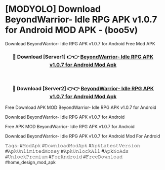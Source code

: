 # [MODYOLO] Download BeyondWarrior- Idle RPG APK v1.0.7 for Android MOD APK - (boo5v)
Download BeyondWarrior- Idle RPG APK v1.0.7 for Android Free Mod APK

<div align="center">
<h3>🔴 Download [Server1] 👉👉 <a href="https://apk-comot.site?title=BeyondWarrior-_Idle_RPG_APK_v1.0.7_for_Android">BeyondWarrior- Idle RPG APK v1.0.7 for Android Mod Apk</a></h3><br>

<h3>🔴 Download [Server2] 👉👉 <a href="https://apk-comot.site?title=BeyondWarrior-_Idle_RPG_APK_v1.0.7_for_Android">BeyondWarrior- Idle RPG APK v1.0.7 for Android Mod Apk</a></h3>
</div>


Free Download APK MOD BeyondWarrior- Idle RPG APK v1.0.7 for Android

Download BeyondWarrior- Idle RPG APK v1.0.7 for Android 

Free APK MOD BeyondWarrior- Idle RPG APK v1.0.7 for Android 

Download BeyondWarrior- Idle RPG APK v1.0.7 for Android Mod For Android

𝚃𝚊𝚐𝚜: #𝙼𝚘𝚍𝙰𝚙𝚔 #𝙳𝚘𝚠𝚗𝚕𝚘𝚊𝚍𝙼𝚘𝚍𝙰𝚙𝚔 #𝙰𝚙𝚔𝙻𝚊𝚝𝚎𝚜𝚝𝚅𝚎𝚛𝚜𝚒𝚘𝚗 #𝙰𝚙𝚔𝚄𝚗𝚕𝚒𝚖𝚒𝚝𝚎𝚍𝙼𝚘𝚗𝚎𝚢 #𝙰𝚙𝚔𝚄𝚗𝚕𝚘𝚌𝚔𝙰𝚕𝚕 #𝙰𝚙𝚔𝙽𝚘𝙰𝚍𝚜 #𝚄𝚗𝚕𝚘𝚌𝚔𝙿𝚛𝚎𝚖𝚒𝚞𝚖 #𝙵𝚘𝚛𝙰𝚗𝚍𝚛𝚘𝚒𝚍 #𝙵𝚛𝚎𝚎𝙳𝚘𝚠𝚗𝚕𝚘𝚊𝚍 #home_design_mod_apk